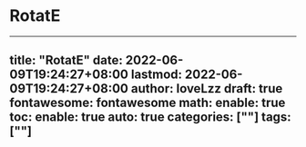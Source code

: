 # RotatE

---
title: "RotatE"
date: 2022-06-09T19:24:27+08:00
lastmod: 2022-06-09T19:24:27+08:00
author: loveLzz
draft: true
fontawesome: fontawesome
math:
  enable: true
toc:
  enable: true
  auto: true
categories: [""]
tags: [""]
---

